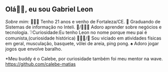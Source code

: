 <h2>Olá👋🏻, eu sou Gabriel Leon</h2>

*Sobre mim:*
👨🏻‍🦱 Tenho 21 anos e venho de Fortaleza/CE.
📖 Graduando de Sistemas de informação no Inteli.
💸/👨🏻‍💻 Adoro aprender sobre negócios e tecnologia.
❔Curiosidade:Eu tenho Leon no nome porque meu pai é comunista,(curiosidade histórica)
🏋🏻‍♂️/🏀 Sou viciado em atividades físicas em geral, musculação, basquete, vôlei de areia, ping pong.
♠️ Adoro jogar jogos que envolve baralho.

*Meu buddy é o Calebe, por curiosidade também foi meu mentor na wave.
https://github.com/calebe-matias
